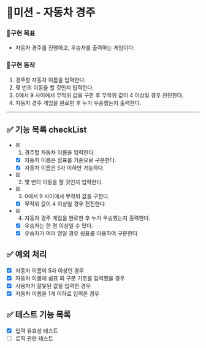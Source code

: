 # 🚀미션 - 자동차 경주

### 💙구현 목표

- 자동차 경주를 진행하고, 우승자를 출력하는 게임이다.

### 📜구현 동작

1. 경주할 자동차 이름을 입력한다.
2. 몇 번의 이동을 할 것인지 입력한다.
3. 0에서 9 사이에서 무작위 값을 구한 후 무작위 값이 4 이상일 경우 전진한다.
4. 자동차 경주 게임을 완료한 후 누가 우승했는지 출력한다.

---

## ✅ 기능 목록 checkList

- [x] 1. 경주할 자동차 이름을 입력한다.
  - [x] 자동차 이름은 쉼표를 기준으로 구분한다.
  - [x] 자동차 이름은 5자 이하만 가능하다.
- [x] 2. 몇 번의 이동을 할 것인지 입력한다.
- [x] 3. 0에서 9 사이에서 무작위 값을 구한다.
  - [x] 무작위 값이 4 이상일 경우 전진한다.
- [x] 4. 자동차 경주 게임을 완료한 후 누가 우승했는지 출력한다.
  - [x] 우승자는 한 명 이상일 수 있다.
  - [x] 우승자가 여러 명일 경우 쉼표를 이용하여 구분한다

## ✅ 예외 처리

- [x] 자동차 이름이 5자 이상인 경우
- [x] 자동차 이름에 쉼표 외 구분 기호를 입력했을 경우
- [x] 사용자가 잘못된 값을 입력한 경우
- [x] 자동차 이름을 1개 이하로 입력한 경우

## ✅ 테스트 기능 목록

- [x] 입력 유효성 테스트
- [ ] 로직 관련 테스트
